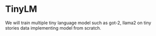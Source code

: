 # TinyLM
We will train multiple tiny language model such as got-2, llama2 on tiny stories data implementing model from scratch.
